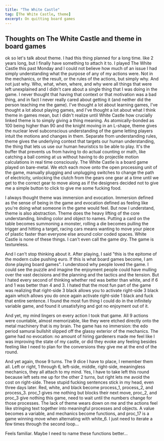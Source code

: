 ```yaml
---
title: "The White Castle"
tag: [The White Castle, theme]
excerpt: On quitting board games
---
```


## Thoughts on The White Castle and theme in board games

ok so let's talk about theme. I had this thing planned for a long time. like 2 years long, but I finally have something to attach it to. I played The White Castle this past Monday and I could not believe how much of an issue I had simply understanding what the purpose of any of my actions were. Not in the mechanics, or the result, or the rules of the actions, but simply why. And not just why. Who, what, when, where, and why were all things that were left unexplained and I didn't care about a single thing that I was doing in the game. I never thought that having that context or that motivation was a bad thing, and in fact I never really cared about getting it (and neither did the person teaching me the game). I've thought a lot about learning games, I've thought a lot about playing games, and I've thought a lot about what I think theme in games mean, but I didn't realize until White Castle how crucially linked theme is to simply giving a thing meaning. As atomically-bonded as 100 being higher than 90 and the knight moving in an L-shape, theme gives the nuclear level subconscious understanding of the game letting players intuit the motions and changes in them. Separate from understanding rules, theme gives the underlying context that targets our human understanding, the thing that lets us use our human heuristics to be able to play. It's the buffer that prevents us from having to do actual counting or math, like catching a ball coming at us without having to do projectile motion calculations in real time consciously. The White Castle is a board game played on bare-metal. We etch each move onto the open processing unit of the game, manually plugging and unplugging switches to change the path of electricity, unlocking the clutch from the gears one gear at a time until we get to the correct gear to move along as if the designers decided not to give me a simple button to click to give me some fucking food.

I always thought theme was immersion and evocation. Immersion defined as the sense of being in the game and evocation defined as feeling like you're doing what someone in the game would feel. But now I understand, theme is also abstraction. Theme does the heavy lifting of the core understanding, binding color and object to names. Putting a card on the table becomes summoning a monster, rolling a die becomes pulling the trigger and hitting a target, racing cars means wanting to move your piece of plastic faster than everyone else around color coded spaces. White Castle is none of these things. I can't even call the game dry. The game is textureless.

And I can't stop thinking about it. After playing, I said "this is the epitome of the modern cube pushing euro. If this is what board games become, I am done playing board games". I understood why people loved the game. I could see the puzzle and imagine the enjoyment people could have mulling over the vast decisions and the planning and the tactics and the tension. But I hated every second of thinking whether red was better than white, and if 6 and 1 was better than 4 and 3. I hated that the most fun part of the game was realizing that right-side 3 black allows you to activate right-side 3 black again which allows you do once again activate right-side 1 black and fuck that entire sentence. I found the most fun thing I could do in the infinitely variable game, and found it unsatisfying and got no enjoyment out of it. 

And yet, my mind lingers on every action I took that game. All 9 actions were countable, almost memorizable, like they were etched directly onto the metal machinery that is my brain. The game has no immersion: the edo period samurai bullshit slipped off the glassy exterior of the mechanics. The game had no evocation: no amount of hiring gardeners made me feel like I was improving the state of my castle, or did they evoke any feeling besides feeling like I need to plan for the conversions they give me at the end of the round. 

And yet again, those 9 turns. The 9 dice I have to place, I remember them all. Left or right, 1 through 6, left-side, middle, right-side, meaningless mechanics, they all attach to my mind. Yes, I have to take left this round because left sets me up for the other 2 turns, but right lets me avoid the cost on right-side. These stupid fucking sentences stick in my head, even three days later. Red, white, and black become process_1, process_2, and process_3. proc_1 gives me nothing but blocks their next move, proc_2, and proc_3 give nothing this game, need to wait until the numbers change for those processes. The lack of theme wears down on me and the actions feel like stringing text together into meaningful processes and objects. A value becomes a variable, and mechanics become  functions, and proc_17 is a game winning move when alternating with white_6. I just need to iterate a few times through the second loop...

Feels familiar. Maybe I need to name these functions better...